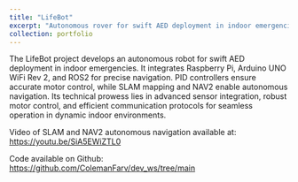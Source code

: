 ```yaml
---
title: "LifeBot"
excerpt: "Autonomous rover for swift AED deployment in indoor emergencies<br/><img src='/images/500x300.png'>"
collection: portfolio
---
```


The LifeBot project develops an autonomous robot for swift AED deployment in indoor emergencies. It integrates Raspberry Pi, Arduino UNO WiFi Rev 2, and ROS2 for precise navigation. PID controllers ensure accurate motor control, while SLAM mapping and NAV2 enable autonomous navigation. Its technical prowess lies in advanced sensor integration, robust motor control, and efficient communication protocols for seamless operation in dynamic indoor environments.

Video of SLAM and NAV2 autonomous navigation available at: https://youtu.be/SiA5EWiZTL0

Code available on Github: https://github.com/ColemanFarv/dev_ws/tree/main
